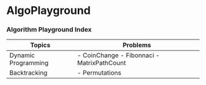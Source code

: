 # AlgoPlayground

### Algorithm Playground Index

| Topics | Problems |
| ------ | -------- |
| Dynamic Programming | - CoinChange - Fibonnaci - MatrixPathCount |
| Backtracking | - Permutations |
